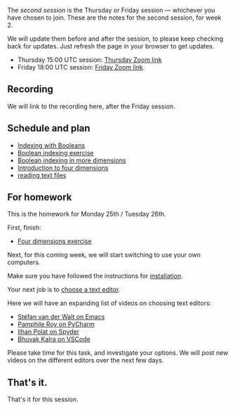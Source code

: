The *second session* is the Thursday or Friday session — whichever you have
chosen to join.
These are the notes for the second session, for week 2.

We will update them before and after the session, to please keep checking back for updates.  Just refresh the page in your browser to get updates.

* Thursday 15:00 UTC session: [Thursday Zoom
  link](https://bham-ac-uk.zoom.us/j/85697917669?pwd=R09RRVoxSXl5YnVjVDVuN3NDM2lCdz09)
* Friday 18:00 UTC session: [Friday Zoom link](https://bham-ac-uk.zoom.us/j/82522323304?pwd=VjRRWDNkZjF5clBDd3FNNGJWcTUyZz09).

## Recording

We will link to the recording here, after the Friday session.

## Schedule and plan

* [Indexing with
  Booleans](https://textbook.nipraxis.org/boolean_indexing.html)
* [Boolean indexing
  exercise](https://hub.nipraxis.org/hub/user-redirect/git-pull?repo=https%3A//github.com/uob-cfd/boolean_arrays&subPath=boolean_arrays.ipynb)
* [Boolean indexing in more
  dimensions](https://textbook.nipraxis.org/boolean_indexing_nd.html)
* [Introduction to four dimensions](https://textbook.nipraxis.org/intro_to_4d)
* [reading text files](https://textbook.nipraxis.org/reading_text)

## For homework

This is the homework for Monday 25th / Tuesday 26th.

First, finish:

* [Four dimensions
  exercise](https://hub.nipraxis.org/hub/user-redirect/git-pull?repo=https%3A//github.com/nipraxis/four_dimensions&subPath=four_dimensions.ipynb)

Next, for this coming week, we will start switching to use your own computers.

Make sure you have followed the instructions for
[installation](https://textbook.nipraxis.org/installation).

Your next job is to [choose a text
editor](https://textbook.nipraxis.org/choosing_editor.html).

Here we will have an expanding list of videos on choosing text editors:

* [Stéfan van der Walt on Emacs](https://vimeo.com/702404210)
* [Pamphile Roy on PyCharm](https://vimeo.com/702001724)
* [Ilhan Polat on Spyder](https://vimeo.com/702215618)
* [Bhuvak Kalra on VSCode](https://vimeo.com/702402879)

Please take time for this task, and investigate your options.  We will post
new videos on the different editors over the next few days.

## That's it.

That's it for this session.
